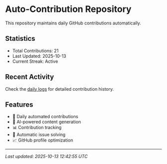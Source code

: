 # Auto-Contribution Repository

This repository maintains daily GitHub contributions automatically.

## Statistics

- Total Contributions: 21
- Last Updated: 2025-10-13
- Current Streak: Active

## Recent Activity

Check the [daily logs](./contributions/daily_logs/) for detailed contribution history.

## Features

- 🔄 Daily automated contributions
- 🤖 AI-powered content generation
- 📊 Contribution tracking
- 🐛 Automatic issue solving
- 📈 GitHub profile optimization

---
*Last updated: 2025-10-13 12:42:55 UTC*
